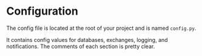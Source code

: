 # Configuration

The config file is located at the root of your project and is named `config.py`. 

It contains config values for databases, exchanges, logging, and notifications. The comments of each section is pretty clear.